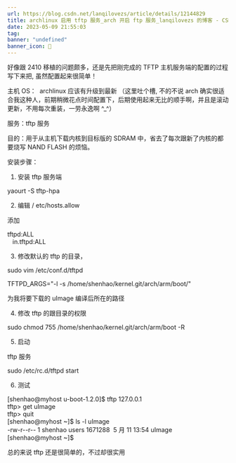 ```yaml
---
url: https://blog.csdn.net/lanqilovezs/article/details/12144829
title: archlinux 启用 tftp 服务_arch 开启 ftp 服务_lanqilovezs 的博客 - CSDN 博客
date: 2023-05-09 21:55:03
tag: 
banner: "undefined"
banner_icon: 🔖
---
```

好像跟 2410 移植的问题颇多，还是先把刚完成的 TFTP 主机服务端的配置的过程写下来把, 虽然配置起来很简单！

主机 OS：  archlinux 应该有升级到最新 （这里吐个槽, 不的不说 arch 确实很适合我这种人，前期稍微花点时间配置下，后期使用起来无比的顺手啊，并且是滚动更新，不用每次重装，一劳永逸啊 ^_^）

服务：tftp 服务

目的：用于从主机下载内核到目标版的 SDRAM 中，省去了每次跟新了内核的都要烧写 NAND FLASH 的烦恼。

 

安装步骤：

1. 安装 tftp 服务端

yaourt -S tftp-hpa 

2. 编辑 / etc/hosts.allow

添加

 

 tftpd:ALL  
   in.tftpd:ALL

  
3. 修改默认的 tftp 的目录，

sudo vim /etc/conf.d/tftpd    
  
TFTPD_ARGS="-l -s /home/shenhao/kernel.git/arch/arm/boot/"   
  
为我将要下载的 uImage 编译后所在的路径  
  
4. 修改 tftp 的跟目录的权限  
  

sudo chmod 755 /home/shenhao/kernel.git/arch/arm/boot -R

  
  
5. 启动

tftp 服务   
  
sudo /etc/rc.d/tftpd start 

6. 测试

  

[shenhao@myhost u-boot-1.2.0]$ tftp 127.0.0.1  
tftp> get uImage  
tftp> quit  
[shenhao@myhost ~]$ ls -l uImage  
-rw-r--r-- 1 shenhao users 1671288  5 月 11 13:54 uImage  
[shenhao@myhost ~]$   
  
总的来说 tftp 还是很简单的，不过却很实用